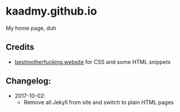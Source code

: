 
# kaadmy.github.io

My home page, duh

## Credits

- [bestmotherfucking.website](https://bestmotherfucking.website) for CSS and some HTML snippets

## Changelog:

- 2017-10-02:
  - Remove all Jekyll from site and switch to plain HTML pages
